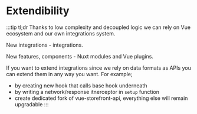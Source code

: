 # Extendibility
:::tip tl;dr
Thanks to low complexity and decoupled logic we can rely on Vue ecosystem and our own integrations system.

New integrations - integrations.

New features, components - Nuxt modules and Vue plugins.

If you want to extend integrations since we rely on data formats as APIs you can extend them in any way you want. For example;
- by creating new hook that calls base hook underneath
- by writing a network/response itnerceptor in `setup` function
- create dedicated fork of vue-storefront-api, everything else will remain upgradable
:::